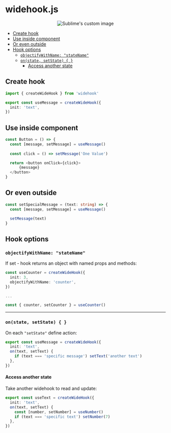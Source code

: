 <h1>widehook.js</h1>

<p align="center">
  <img src="https://raw.githubusercontent.com/yorkblansh/widehook.js/master/demo/new_logo.png" alt="Sublime's custom image"/>
</p>

- [Create hook](#create-hook)
- [Use inside component](#use-inside-component)
- [Or even outside](#or-even-outside)
- [Hook options](#hook-options)
  - [`objectifyWithName: "stateName"`](#objectifywithname-statename)
  - [`on(state, setState) { }`](#onstate-setstate--)
    - [Access another state](#access-another-state)

## Create hook

<!-- Create wide hook with initial value -->

```ts
import { createWideHook } from 'widehook'

export const useMessage = createWideHook({
  init: 'text',
})
```

## Use inside component

```ts
const Button = () => {
  const [message, setMessage] = useMessage()
  
  const click = () => setMessage('One Value')

  return <button onClick={click}>
      {message}
  </button>
}
```

## Or even outside

```ts
const setSpecialMessage = (text: string) => {
  const [message, setMessage] = useMessage() 

  setMessage(text)
}
```

<!-- ![demo](https://raw.githubusercontent.com/yorkblansh/widehook.js/master/demo/11.gif) -->

## Hook options

### `objectifyWithName: "stateName"`

If set - hook returns an object with named props and methods:

```ts
const useCounter = createWideHook({
  init: 3,
  objectifyWithName: 'counter', 
})

...

const { counter, setCounter } = useCounter()
```
---

### `on(state, setState) { }`

On each `"setState"` define action:

```ts
export const useMessage = createWideHook({
  init: 'text',
  on(text, setText) {
    if (text === 'specific message') setText('another text')
  },
})
```

#### Access another state

Take another widehook to read and update:

```ts
export const useText = createWideHook({
  init: 'text',
  on(text, setText) {
    const [number, setNumber] = useNumber()
    if (text === 'specific text') setNumber(7)
  },
})
```



